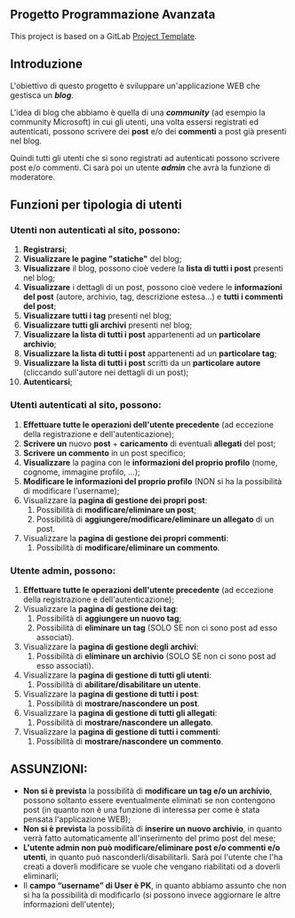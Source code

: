 ﻿## Progetto Programmazione Avanzata

This project is based on a GitLab [Project Template](https://docs.gitlab.com/ee/gitlab-basics/create-project.html).

## Introduzione

L'obiettivo di questo progetto è sviluppare un'applicazione WEB che gestisca un ***blog***.

L'idea di blog che abbiamo è quella di una ***community*** (ad esempio la community Microsoft) in cui gli utenti, una volta essersi registrati ed autenticati, possono scrivere dei **post** e/o dei **commenti** a post già presenti nel blog.

Quindi tutti gli utenti che si sono registrati ad autenticati possono scrivere post e/o commenti. Ci sarà poi un utente ***admin*** che avrà la funzione di moderatore. 

## Funzioni per tipologia di utenti

### Utenti non autenticati al sito, possono:

1. **Registrarsi**;
2. **Visualizzare le pagine "statiche"** del blog;
3. **Visualizzare** il blog, possono cioè vedere la **lista di tutti i post** presenti nel blog;
4. **Visualizzare** i dettagli di un post, possono cioè vedere le **informazioni del post** (autore, archivio, tag, descrizione estesa...) e **tutti i commenti del post**;
5. **Visualizzare tutti i tag** presenti nel blog;
6. **Visualizzare tutti gli archivi** presenti nel blog;
7. **Visualizzare la lista di tutti i post** appartenenti ad un **particolare archivio**;
8. **Visualizzare la lista di tutti i post** appartenenti ad un **particolare tag**;
9. **Visualizzare la lista di tutti i post** scritti da un **particolare autore** (cliccando sull'autore nei dettagli di un post);
10. **Autenticarsi**;


### Utenti autenticati al sito, possono:

 1. **Effettuare tutte le operazioni dell'utente precedente** (ad eccezione della registrazione e dell'autenticazione);
 2. **Scrivere un** nuovo **post** + **caricamento** di eventuali **allegati** del post;
 3. **Scrivere un commento** in un post specifico;
 4. **Visualizzare** la pagina con le **informazioni del proprio profilo** (nome, cognome, immagine profilo, ...);
 5. **Modificare le informazioni del proprio profilo** (NON si ha la possibilità di modificare l'username);
 6. Visualizzare la **pagina di gestione dei propri post**:
	 1. Possibilità di **modificare/eliminare un post**;
	 2. Possibilità di **aggiungere/modificare/eliminare un allegato** di un post.
7. Visualizzare la **pagina di gestione dei propri commenti**:
	1. Possibilità di **modificare/eliminare un commento**.

### Utente admin, possono:

 1. **Effettuare tutte le operazioni dell'utente precedente** (ad eccezione della registrazione e dell'autenticazione);
 2. Visualizzare la **pagina di gestione dei tag**:
	1. Possibilità di **aggiungere un nuovo tag**;
	2. Possibilità di **eliminare un tag** (SOLO SE non ci sono post ad esso associati). 
3. Visualizzare la **pagina di gestione degli archivi**:
	1. Possibilità di **eliminare un archivio** (SOLO SE non ci sono post ad esso associati).
4. Visualizzare la **pagina di gestione di tutti gli utenti**:
	1. Possibilità di **abilitare/disabilitare un utente**.
5. Visualizzare la **pagina di gestione di tutti i post**:
	1. Possibilità di **mostrare/nascondere un post**.
6. Visualizzare la **pagina di gestione di tutti gli allegati**:
	1. Possibilità di **mostrare/nascondere un allegato**.
7. Visualizzare la **pagina di gestione di tutti i commenti**:
	1. Possibilità di **mostrare/nascondere un commento**.




## ASSUNZIONI:
- **Non si è prevista** la possibilità di **modificare un tag e/o un archivio**, possono soltanto essere eventualmente eliminati se non contengono post (in quanto non è una funzione di interessa per come è stata pensata l'applicazione WEB);
- **Non si è prevista** la possibilità di **inserire un nuovo archivio**, in quanto verrà fatto automaticamente all'inserimento del primo post del mese;
- **L'utente admin non può modificare/eliminare post e/o commenti e/o utenti**, in quanto può nasconderli/disabilitarli. Sarà poi l'utente che l'ha creati a doverli modificare se vuole che vengano riabilitati od a doverli eliminarli;
- Il **campo “username” di User è PK**, in quanto abbiamo assunto che non si ha la possibilità di modificarlo (si possono invece aggiornare le altre informazioni dell'utente);

